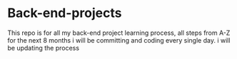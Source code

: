 # Back-end-projects
This repo is for all my back-end project learning process, all steps from A-Z
for the next 8 months i will be committing and coding  every single day.
i will be updating the process
